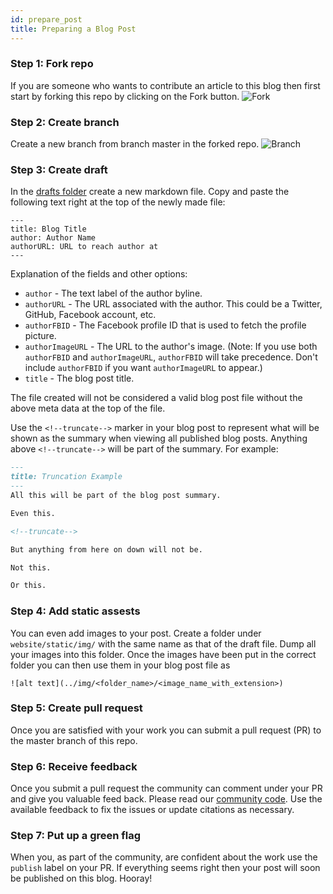 ```yaml
---
id: prepare_post
title: Preparing a Blog Post
---
```


### Step 1: Fork repo
If you are someone who wants to contribute an article to this blog then first
start by forking this repo by clicking on the Fork button.
![Fork](/img/preparing_blog_post/fork.PNG)

### Step 2: Create branch
Create a new branch from branch master in the forked repo.
![Branch](/img/preparing_blog_post/branch.png)

### Step 3: Create draft
In the [drafts folder](https://github.com/easy-physi/phyblog/tree/master/website/static/drafts/)
create a new markdown file. Copy and paste the following text right at the top
of the newly made file:
```
---
title: Blog Title
author: Author Name
authorURL: URL to reach author at
---
```
Explanation of the fields and other options:
 * `author` - The text label of the author byline.
 * `authorURL` - The URL associated with the author. This could be a Twitter, GitHub, Facebook account, etc.
 * `authorFBID` - The Facebook profile ID that is used to fetch the profile picture.
 * `authorImageURL` - The URL to the author's image. (Note: If you use both `authorFBID` and `authorImageURL`, `authorFBID` will take precedence. Don't include `authorFBID` if you want `authorImageURL` to appear.)
 * `title` - The blog post title.

The file created will not be considered a valid blog post file without the above
meta data at the top of the file.

Use the `<!--truncate-->` marker in your blog post to represent what will be shown as the summary when viewing all published blog posts. Anything above `<!--truncate-->` will be part of the summary. For example:

```markdown
---
title: Truncation Example
---
All this will be part of the blog post summary.

Even this.

<!--truncate-->

But anything from here on down will not be.

Not this.

Or this.
```

### Step 4: Add static assests
You can even add images to your post. Create a folder under `website/static/img/`
with the same name as that of the draft file. Dump all your images into this
folder. Once the images have been put in the correct folder you can then use them
in your blog post file as
```
![alt text](../img/<folder_name>/<image_name_with_extension>)
```

### Step 5: Create pull request
Once you are satisfied with your work you can submit a pull request (PR) to the
master branch of this repo.

### Step 6: Receive feedback
Once you submit a pull request the community can comment under your PR and give
you valuable feed back. Please read our [community code](https://github.com/easy-physi/phyblog/blog/master/CODE_OF_CONDUCT.md).
Use the available feedback to fix the issues or update citations as necessary.

### Step 7: Put up a green flag
When you, as part of the community, are confident about the work use the `publish`
label on your PR. If everything seems right then your post will soon be published
on this blog. Hooray!